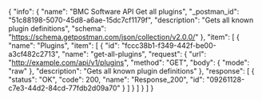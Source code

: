 {
  "info": {
    "name": "BMC Software API Get all plugins",
    "_postman_id": "51c88198-5070-45d8-a6ae-15dc7cf1179f",
    "description": "Gets all known plugin definitions",
    "schema": "https://schema.getpostman.com/json/collection/v2.0.0/"
  },
  "item": [
    {
      "name": "Plugins",
      "item": [
        {
          "id": "fccc38b1-f349-442f-be00-a3cf482c2713",
          "name": "get-all-plugins",
          "request": {
            "url": "http://example.com/api/v1/plugins",
            "method": "GET",
            "body": {
              "mode": "raw"
            },
            "description": "Gets all known plugin definitions"
          },
          "response": [
            {
              "status": "OK",
              "code": 200,
              "name": "Response_200",
              "id": "09261128-c7e3-44d2-84cd-77fdb2d09a70"
            }
          ]
        }
      ]
    }
  ]
}